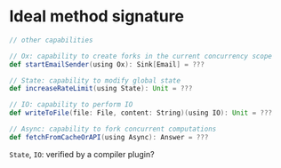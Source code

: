 # Ideal method signature 

```scala
// other capabilities

// Ox: capability to create forks in the current concurrency scope
def startEmailSender(using Ox): Sink[Email] = ???

// State: capability to modify global state
def increaseRateLimit(using State): Unit = ???

// IO: capability to perform IO
def writeToFile(file: File, content: String)(using IO): Unit = ???

// Async: capability to fork concurrent computations
def fetchFromCacheOrAPI(using Async): Answer = ???
```

`State`, `IO`: verified by a compiler plugin?
